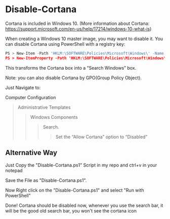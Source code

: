 # Disable-Cortana

Cortana is included in Windows 10. (More information about Cortana: https://support.microsoft.com/en-us/help/17214/windows-10-what-is)

When creating a Windows 10 master image, you may want to disable it. You can disable Cortana using PowerShell with a registry key:

 ```python
PS > New-Item -Path 'HKLM:\SOFTWARE\Policies\Microsoft\Windows\' -Name 'Windows Search' | Out-Null
PS > New-ItemProperty -Path 'HKLM:\SOFTWARE\Policies\Microsoft\Windows\Windows Search' -Name 'AllowCortana' -PropertyType DWORD -Value '0' | Out-Null
 ```

This transforms the Cortana box into a “Search Windows” box.

Note: you can also disable Cortana by GPO(Group Policy Object).

Just Navigate to:

Computer Configuration
> Administrative Templates
>> Windows Components
>>> Search.
>>>> Set the “Allow Cortana” option to “Disabled”

## Alternative Way 


Just Copy the "Disable-Cortana.ps1" Script in my repo and ctrl+v in your notepad

Save the File as "Disable-Cortana.ps1".

Now Right click on the "Disable-Cortana.ps1" and select "Run with PowerShell"

Done! Cortana should be disabled now, whenever you use the search bar, it will be the good old search bar, you won't see the cortana icon
